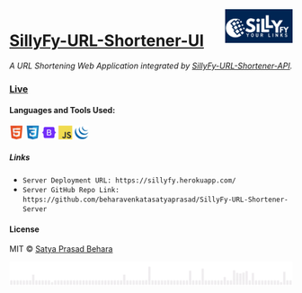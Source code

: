 <a href="https://sillyfy.netlify.app/">
    <img src="imgs/logo.png" alt=""  align="right" height="60">
</a>

# [SillyFy-URL-Shortener-UI](https://sillyfy.netlify.app/)

*A URL Shortening Web Application integrated by [SillyFy-URL-Shortener-API](https://github.com/beharavenkatasatyaprasad/SillyFy-URL-Shortener-Server).*

### [Live](https://sillyfy.netlify.app/)

#### Languages and Tools Used:

<code><img height="25" src="https://github.com/devicons/devicon/blob/master/icons/html5/html5-original.svg" alt="html5"></code>
<code><img height="25" src="https://github.com/devicons/devicon/blob/master/icons/css3/css3-original.svg" alt="css3"></code>
<code><img height="25" src="https://github.com/devicons/devicon/blob/master/icons/bootstrap/bootstrap-plain.svg" alt="bootstrap"></code>
<code><img height="25" src="https://github.com/devicons/devicon/blob/master/icons/javascript/javascript-original.svg" alt="javascript"></code>
<code><img height="25" src="https://github.com/devicons/devicon/blob/master/icons/jquery/jquery-original.svg" alt="jquery"></code>

##### Links
 - ``Server Deployment URL: https://sillyfy.herokuapp.com/``
 - ``Server GitHub Repo Link: https://github.com/beharavenkatasatyaprasad/SillyFy-URL-Shortener-Server``
 
#### License

MIT © [Satya Prasad Behara](https://github.com/beharavenkatasatyaprasad)

<img  src="https://github.com/beharavenkatasatyaprasad/beharavenkatasatyaprasad/blob/main/gifs/bars.gif" alt=""/>


